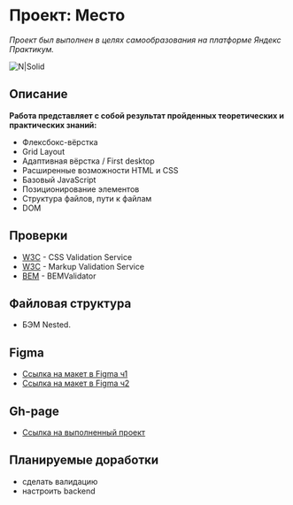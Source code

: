 # Проект: Место #
_Проект был выполнен в целях самообразования на платформе Яндекс Практикум._

![N|Solid](https://i.ibb.co/fDtwkDn/1.png)

## Описание ##
__Работа представляет с собой результат пройденных теоретических и практических знаний:__
- Флексбокс-вёрстка
- Grid Layout
- Адаптивная вёрстка / First desktop
- Расширенные возможности HTML и CSS
- Базовый JavaScript
- Позиционирование элементов
- Структура файлов, пути к файлам
- DOM


## Проверки ##

- [W3C](http://www.css-validator.org/) - CSS Validation Service
- [W3C](https://validator.w3.org/) - Markup Validation Service
- [BEM](https://nglazov.github.io/bem-validator-page/) - BEMValidator

## Файловая структура ##

- БЭМ Nested.


## Figma ##

* [Ссылка на макет в Figma ч1](https://www.figma.com/file/2cn9N9jSkmxD84oJik7xL7/JavaScript.-Sprint-4?node-id=0-1)
* [Ссылка на макет в Figma ч2](https://www.figma.com/file/bjyvbKKJN2naO0ucURl2Z0/JavaScript.-Sprint-5?node-id=0-1&t=JXUe0RLfKe5d7W3z-0)

## Gh-page ##

* [Ссылка на выполненный проект](https://gabidov.github.io/mesto/)

## Планируемые доработки ##

- сделать валидацию
- настроить backend